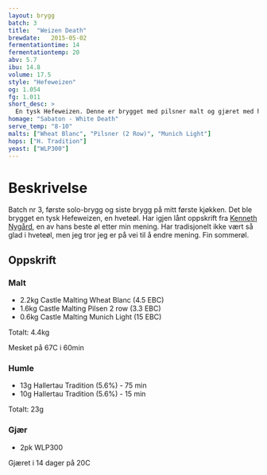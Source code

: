 ```yaml
---
layout: brygg
batch: 3
title:  "Weizen Death"
brewdate:   2015-05-02
fermentationtime: 14
fermentationtemp: 20
abv: 5.7
ibu: 14.8
volume: 17.5
style: "Hefeweizen"
og: 1.054
fg: 1.011
short_desc: >
  En tysk Hefeweizen. Denne er brygget med pilsner malt og gjæret med hefeweizen-gjær, dette gir den karakteristiske smaken.
homage: "Sabaton - White Death"
serve_temp: "8-10"
malts: ["Wheat Blanc", "Pilsner (2 Row)", "Munich Light"]
hops: ["H. Tradition"]
yeast: ["WLP300"]
---
```

# Beskrivelse

Batch nr 3, første solo-brygg og siste brygg på mitt første kjøkken. Det ble brygget en tysk Hefeweizen, en hveteøl. Har igjen lånt oppskrift fra [Kenneth Nygård](http://www.newfarmbrew.com/2014/05/batch-40-newfarm-hefeweizen.html), en av hans beste øl etter min mening. Har tradisjonelt ikke vært så glad i hveteøl, men jeg tror jeg er på vei til å endre mening. Fin sommerøl.

## Oppskrift

### Malt
- 2.2kg Castle Malting Wheat Blanc (4.5 EBC)
- 1.6kg Castle Malting Pilsen 2 row (3.3 EBC)
- 0.6kg Castle Malting Munich Light (15 EBC)

Totalt: 4.4kg

Mesket på 67C i 60min

### Humle
- 13g Hallertau Tradition (5.6%) - 75 min
- 10g Hallertau Tradition (5.6%) - 15 min

Totalt: 23g

### Gjær

- 2pk WLP300

Gjæret i 14 dager på 20C
